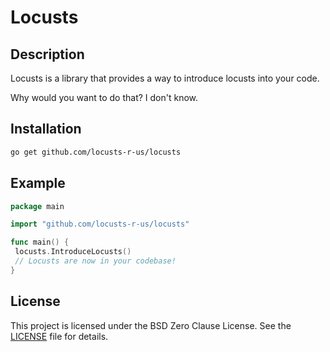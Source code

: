 # Locusts

## Description

Locusts is a library that provides a way to introduce locusts into your code.

Why would you want to do that? I don't know.

## Installation

```sh
go get github.com/locusts-r-us/locusts
```

## Example

```go
package main

import "github.com/locusts-r-us/locusts"

func main() {
 locusts.IntroduceLocusts()
 // Locusts are now in your codebase!
}
```

## License

This project is licensed under the BSD Zero Clause License. See the [LICENSE](../LICENSE) file for details.
